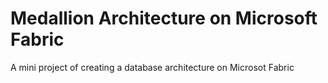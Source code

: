 # Medallion Architecture on Microsoft Fabric
 A mini project of creating a database architecture on Microsot Fabric
